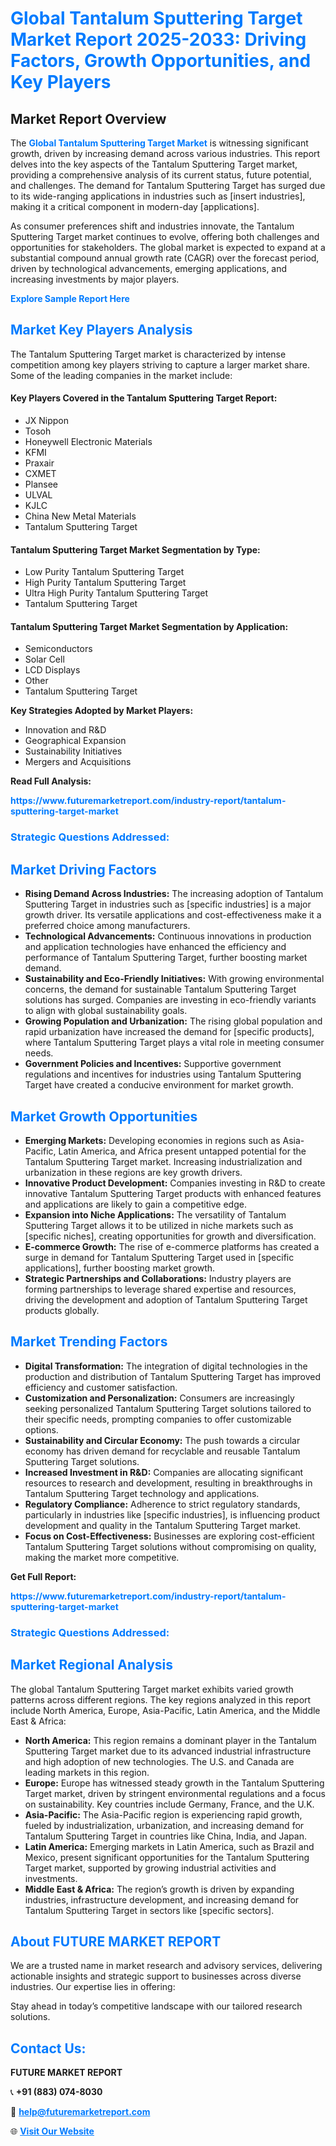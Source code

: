 <h1 style="color: #007BFF;">Global Tantalum Sputtering Target Market Report 2025-2033: Driving Factors, Growth Opportunities, and Key Players</h1>

<section id="overview">
<h2>Market Report Overview</h2>
<p>The <a href="https://www.futuremarketreport.com/industry-report/tantalum-sputtering-target-market" style="color: #007BFF; text-decoration: none;"><strong>Global Tantalum Sputtering Target Market</strong></a> is witnessing significant growth, driven by increasing demand across various industries. This report delves into the key aspects of the Tantalum Sputtering Target market, providing a comprehensive analysis of its current status, future potential, and challenges. The demand for Tantalum Sputtering Target has surged due to its wide-ranging applications in industries such as [insert industries], making it a critical component in modern-day [applications].</p>
<p>As consumer preferences shift and industries innovate, the Tantalum Sputtering Target market continues to evolve, offering both challenges and opportunities for stakeholders. The global market is expected to expand at a substantial compound annual growth rate (CAGR) over the forecast period, driven by technological advancements, emerging applications, and increasing investments by major players.</p>
</section>

<section id="overview">
<p><a href="https://www.futuremarketreport.com/request-sample/reportId=98607" style="color: #007BFF; text-decoration: none;"><strong>Explore Sample Report Here</strong></a></p>
</section>

<section id="key-players">
<h2 style="color: #007BFF;">Market Key Players Analysis</h2>
<p>The Tantalum Sputtering Target market is characterized by intense competition among key players striving to capture a larger market share. Some of the leading companies in the market include:</p>
<h4>Key Players Covered in the Tantalum Sputtering Target Report:</h4>
<ul><li>JX Nippon</li><li>Tosoh</li><li>Honeywell Electronic Materials</li><li>KFMI</li><li>Praxair</li><li>CXMET</li><li>Plansee</li><li>ULVAL</li><li>KJLC</li><li>China New Metal Materials</li><li>Tantalum Sputtering Target</li></ul>
<h4>Tantalum Sputtering Target Market Segmentation by Type:</h4>
<ul><li>Low Purity Tantalum Sputtering Target</li><li>High Purity Tantalum Sputtering Target</li><li>Ultra High Purity Tantalum Sputtering Target</li><li>Tantalum Sputtering Target</li></ul>

<h4>Tantalum Sputtering Target Market Segmentation by Application:</h4>
<ul><li>Semiconductors</li><li>Solar Cell</li><li>LCD Displays</li><li>Other</li><li>Tantalum Sputtering Target</li></ul>
<p><strong>Key Strategies Adopted by Market Players:</strong></p>
<ul>
<li>Innovation and R&D</li>
<li>Geographical Expansion</li>
<li>Sustainability Initiatives</li>
<li>Mergers and Acquisitions</li>
</ul>
</section>

<section>
<p><strong>Read Full Analysis: </strong></p><a href="https://www.futuremarketreport.com/industry-report/tantalum-sputtering-target-market" style="color: #007BFF; text-decoration: none;"><strong>https://www.futuremarketreport.com/industry-report/tantalum-sputtering-target-market</strong></a>
<h3 style="color: #007BFF;">Strategic Questions Addressed:</h3>
</section>

<section id="driving-factors">
<h2 style="color: #007BFF;">Market Driving Factors</h2>
<ul>
<li><strong>Rising Demand Across Industries:</strong> The increasing adoption of Tantalum Sputtering Target in industries such as [specific industries] is a major growth driver. Its versatile applications and cost-effectiveness make it a preferred choice among manufacturers.</li>
<li><strong>Technological Advancements:</strong> Continuous innovations in production and application technologies have enhanced the efficiency and performance of Tantalum Sputtering Target, further boosting market demand.</li>
<li><strong>Sustainability and Eco-Friendly Initiatives:</strong> With growing environmental concerns, the demand for sustainable Tantalum Sputtering Target solutions has surged. Companies are investing in eco-friendly variants to align with global sustainability goals.</li>
<li><strong>Growing Population and Urbanization:</strong> The rising global population and rapid urbanization have increased the demand for [specific products], where Tantalum Sputtering Target plays a vital role in meeting consumer needs.</li>
<li><strong>Government Policies and Incentives:</strong> Supportive government regulations and incentives for industries using Tantalum Sputtering Target have created a conducive environment for market growth.</li>
</ul>
</section>

<section id="growth-opportunities">
<h2 style="color: #007BFF;">Market Growth Opportunities</h2>
<ul>
<li><strong>Emerging Markets:</strong> Developing economies in regions such as Asia-Pacific, Latin America, and Africa present untapped potential for the Tantalum Sputtering Target market. Increasing industrialization and urbanization in these regions are key growth drivers.</li>
<li><strong>Innovative Product Development:</strong> Companies investing in R&D to create innovative Tantalum Sputtering Target products with enhanced features and applications are likely to gain a competitive edge.</li>
<li><strong>Expansion into Niche Applications:</strong> The versatility of Tantalum Sputtering Target allows it to be utilized in niche markets such as [specific niches], creating opportunities for growth and diversification.</li>
<li><strong>E-commerce Growth:</strong> The rise of e-commerce platforms has created a surge in demand for Tantalum Sputtering Target used in [specific applications], further boosting market growth.</li>
<li><strong>Strategic Partnerships and Collaborations:</strong> Industry players are forming partnerships to leverage shared expertise and resources, driving the development and adoption of Tantalum Sputtering Target products globally.</li>
</ul>
</section>

<section id="trending-factors">
<h2 style="color: #007BFF;">Market Trending Factors</h2>
<ul>
<li><strong>Digital Transformation:</strong> The integration of digital technologies in the production and distribution of Tantalum Sputtering Target has improved efficiency and customer satisfaction.</li>
<li><strong>Customization and Personalization:</strong> Consumers are increasingly seeking personalized Tantalum Sputtering Target solutions tailored to their specific needs, prompting companies to offer customizable options.</li>
<li><strong>Sustainability and Circular Economy:</strong> The push towards a circular economy has driven demand for recyclable and reusable Tantalum Sputtering Target solutions.</li>
<li><strong>Increased Investment in R&D:</strong> Companies are allocating significant resources to research and development, resulting in breakthroughs in Tantalum Sputtering Target technology and applications.</li>
<li><strong>Regulatory Compliance:</strong> Adherence to strict regulatory standards, particularly in industries like [specific industries], is influencing product development and quality in the Tantalum Sputtering Target market.</li>
<li><strong>Focus on Cost-Effectiveness:</strong> Businesses are exploring cost-efficient Tantalum Sputtering Target solutions without compromising on quality, making the market more competitive.</li>
</ul>
</section>

<section>
<p><strong>Get Full Report: </strong></p><a href="https://www.futuremarketreport.com/industry-report/tantalum-sputtering-target-market" style="color: #007BFF; text-decoration: none;"><strong>https://www.futuremarketreport.com/industry-report/tantalum-sputtering-target-market</strong></a>
<h3 style="color: #007BFF;">Strategic Questions Addressed:</h3>
</section>


<section id="regional-analysis">
<h2 style="color: #007BFF;">Market Regional Analysis</h2>
<p>The global Tantalum Sputtering Target market exhibits varied growth patterns across different regions. The key regions analyzed in this report include North America, Europe, Asia-Pacific, Latin America, and the Middle East & Africa:</p>
<ul>
<li><strong>North America:</strong> This region remains a dominant player in the Tantalum Sputtering Target market due to its advanced industrial infrastructure and high adoption of new technologies. The U.S. and Canada are leading markets in this region.</li>
<li><strong>Europe:</strong> Europe has witnessed steady growth in the Tantalum Sputtering Target market, driven by stringent environmental regulations and a focus on sustainability. Key countries include Germany, France, and the U.K.</li>
<li><strong>Asia-Pacific:</strong> The Asia-Pacific region is experiencing rapid growth, fueled by industrialization, urbanization, and increasing demand for Tantalum Sputtering Target in countries like China, India, and Japan.</li>
<li><strong>Latin America:</strong> Emerging markets in Latin America, such as Brazil and Mexico, present significant opportunities for the Tantalum Sputtering Target market, supported by growing industrial activities and investments.</li>
<li><strong>Middle East & Africa:</strong> The region’s growth is driven by expanding industries, infrastructure development, and increasing demand for Tantalum Sputtering Target in sectors like [specific sectors].</li>
</ul>
</section>

<footer>
<h2 style="color: #007BFF;">About FUTURE MARKET REPORT</h2>
<p>We are a trusted name in market research and advisory services, delivering actionable insights and strategic support to businesses across diverse industries. Our expertise lies in offering:</p>

<p>Stay ahead in today’s competitive landscape with our tailored research solutions.</p>

<h2 style="color: #007BFF;">Contact Us:</h2>
<p><strong>FUTURE MARKET REPORT</strong></p>
<p>📞 <strong>+91 (883) 074-8030</strong></p>
<p>📧 <strong><a href="mailto:help@futuremarketreport.com" style="color: #007BFF;">help@futuremarketreport.com</a></strong></p>
<p>🌐 <strong><a href="https://www.futuremarketreport.com/" style="color: #007BFF;">Visit Our Website</a></strong></p>
</footer>